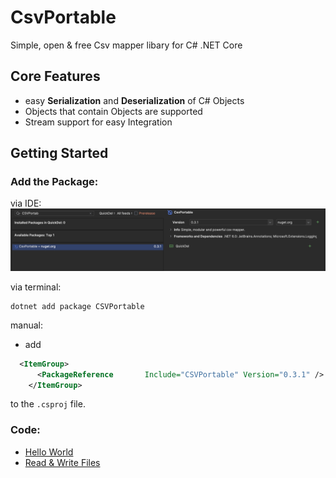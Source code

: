 # CsvPortable
Simple, open &amp; free  Csv mapper libary for C# .NET Core

## Core Features
- easy **Serialization** and **Deserialization** of C# Objects 
- Objects that contain Objects are supported 
- Stream support for easy Integration 

## Getting Started 

### Add the Package: 

via IDE:
![alt text](AddNuget.png)

via terminal:

```
dotnet add package CSVPortable
```

manual:
- add 

```xml
  <ItemGroup>
      <PackageReference       Include="CSVPortable" Version="0.3.1" />
    </ItemGroup>
```
to the `.csproj` file.

### Code:
- [Hello World](./CsvPortable/HelloWorld/Program.cs)
- [Read & Write Files](./CsvPortable/ReadAndWriteFiles/Program.cs)
